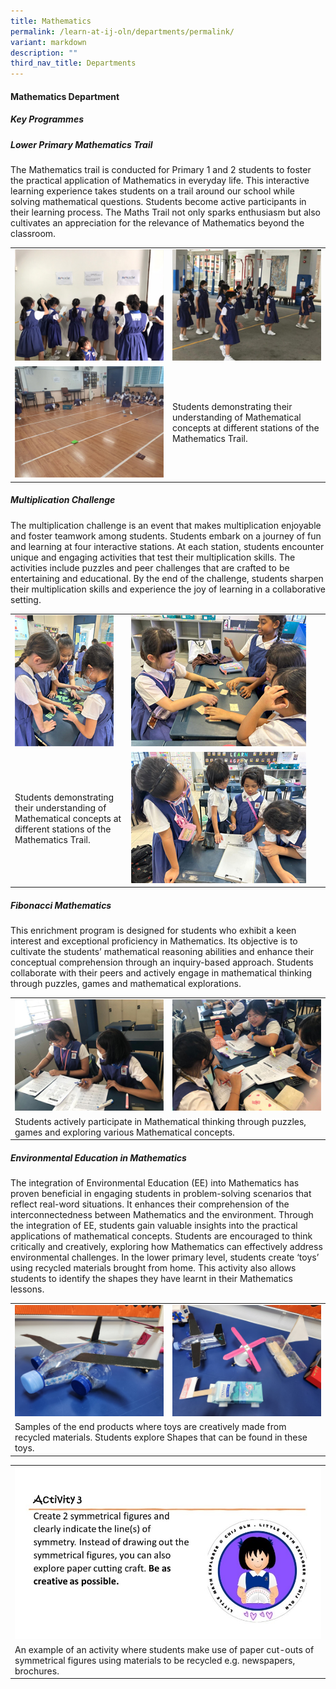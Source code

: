 ```yaml
---
title: Mathematics
permalink: /learn-at-ij-oln/departments/permalink/
variant: markdown
description: ""
third_nav_title: Departments
---
```

#### Mathematics Department
##### Key Programmes
##### Lower Primary Mathematics Trail
The Mathematics trail is conducted for Primary 1 and 2 students to foster the practical application of Mathematics in everyday life. This interactive learning experience takes students on a trail around our school while solving mathematical questions. Students become active participants in their learning process. The Maths Trail not only sparks enthusiasm but also cultivates an appreciation for the relevance of Mathematics beyond the classroom.

<table style="border-collapse: collapse; width: 100%;" border="0">
<tbody>
<tr>
<td><img src="/images/Depts/Maths/LowerPrimaryMathsTrail1_w.jpg"></td>
<td><img src="/images/Depts/Maths/LowerPrimaryMathsTrail2_w.jpg"></td>
</tr>
<tr>
<td><img src="/images/Depts/Maths/LowerPrimaryMathsTrail3_w.jpg"></td>
<td style="width: 50%;">Students demonstrating their understanding of Mathematical concepts at different stations of the Mathematics Trail. </td></tr>
</tbody>
</table>

##### Multiplication Challenge

The multiplication challenge is an event that makes multiplication enjoyable and foster teamwork among students. Students embark on a journey of fun and learning at four interactive stations. At each station, students encounter unique and engaging activities that test their multiplication skills. The activities include puzzles and peer challenges that are crafted to be entertaining and educational. By the end of the challenge, students sharpen their multiplication skills and experience the joy of learning in a collaborative setting. 

<table style="border-collapse: collapse; width: 100%;" border="0">
<tbody>
<tr>
<td><img src="/images/Depts/Maths/MultiplicationChallenge2_w.jpg"></td>
<td><img src="/images/Depts/Maths/MultiplicationChallenge1_w.jpg"></td>
</tr>
<tr>
<td style="width: 37%;">Students demonstrating their understanding of Mathematical concepts at different stations of the Mathematics Trail. </td>
	<td><img src="/images/Depts/Maths/MultiplicationChallenge3_w.jpg"></td></tr>
</tbody>
</table>

##### Fibonacci Mathematics
This enrichment program is designed for students who exhibit a keen interest and exceptional proficiency in Mathematics. Its objective is to cultivate the students’ mathematical reasoning abilities and enhance their conceptual comprehension through an inquiry-based approach. Students collaborate with their peers and actively engage in mathematical thinking through puzzles, games and mathematical explorations.

<table style="border-collapse: collapse; width: 100%;" border="0">
<tbody>
<tr>
<td><img src="/images/Depts/Maths/Fibonacci2_w.jpg"></td>
	<td><img src="/images/Depts/Maths/Fibonacci1_w.jpg"></td>
	</tr>
	<tr><td colspan="2">Students actively participate in Mathematical thinking through puzzles, games and exploring various Mathematical concepts.</td></tr>
</tbody>
</table>

##### Environmental Education in Mathematics
The integration of Environmental Education (EE) into Mathematics has proven beneficial in engaging students in problem-solving scenarios that reflect real-word situations. It enhances their comprehension of the interconnectedness between Mathematics and the environment. Through the integration of EE, students gain valuable insights into the practical applications of mathematical concepts. Students are encouraged to think critically and creatively, exploring how Mathematics can effectively address environmental challenges. In the lower primary level, students create ‘toys’ using recycled materials brought from home. This activity also allows students to identify the shapes they have learnt in their Mathematics lessons.

<table style="border-collapse: collapse; width: 100%;" border="0">
<tbody>
<tr>
<td><img src="/images/Depts/Maths/EEinMaths3_w.jpeg"></td>
<td><img src="/images/Depts/Maths/EEinMaths2_w.jpeg"></td>
</tr>
	<tr><td colspan="2">Samples of the end products where toys are creatively made from recycled materials. Students explore Shapes that can be found in these toys.</td></tr>	
</tbody>
</table>

<table style="border-collapse: collapse; width: 100%;" border="0">
<tbody>
<tr>
<td><img src="/images/Depts/Maths/Acty3_w.jpg"></td>
</tr>
	<tr><td>An example of an activity where students make use of paper cut-outs of symmetrical figures using materials to be recycled e.g. newspapers, brochures.</td></tr>	
</tbody>
</table>
